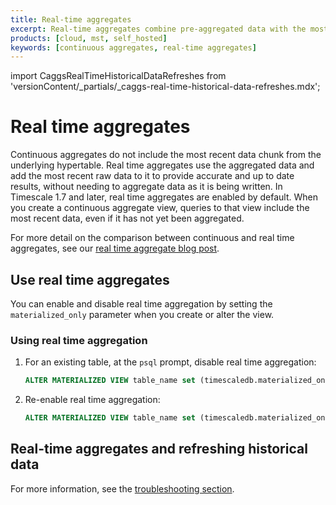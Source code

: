 ```yaml
---
title: Real-time aggregates
excerpt: Real-time aggregates combine pre-aggregated data with the most recent raw data for up-to-date results
products: [cloud, mst, self_hosted]
keywords: [continuous aggregates, real-time aggregates]
---
```


import CaggsRealTimeHistoricalDataRefreshes from 'versionContent/_partials/_caggs-real-time-historical-data-refreshes.mdx';

# Real time aggregates

Continuous aggregates do not include the most recent data chunk from the
underlying hypertable. Real time aggregates use the aggregated data and add the
most recent raw data to it to provide accurate and up to date results, without
needing to aggregate data as it is being written. In Timescale&nbsp;1.7 and later,
real time aggregates are enabled by default. When you create a continuous
aggregate view, queries to that view include the most recent data, even if
it has not yet been aggregated.

For more detail on the comparison between continuous and real time aggregates,
see our [real time aggregate blog post][blog-rtaggs].

## Use real time aggregates

You can enable and disable real time aggregation by setting the
`materialized_only` parameter when you create or alter the view.

<Procedure>

### Using real time aggregation

1.  For an existing table, at the `psql` prompt, disable real time aggregation:

    ```sql
    ALTER MATERIALIZED VIEW table_name set (timescaledb.materialized_only = true);
    ```

1.  Re-enable real time aggregation:

    ```sql
    ALTER MATERIALIZED VIEW table_name set (timescaledb.materialized_only = false);
    ```

</Procedure>

## Real-time aggregates and refreshing historical data

<CaggsRealTimeHistoricalDataRefreshes />

For more information, see the [troubleshooting section][troubleshooting].

[blog-rtaggs]: https://blog.timescale.com/blog/achieving-the-best-of-both-worlds-ensuring-up-to-date-results-with-real-time-aggregation/
[troubleshooting]: /use-timescale/:currentVersion:/continuous-aggregates/troubleshooting/#updates-to-previously-materialized-regions-are-not-shown-in-continuous-aggregates
